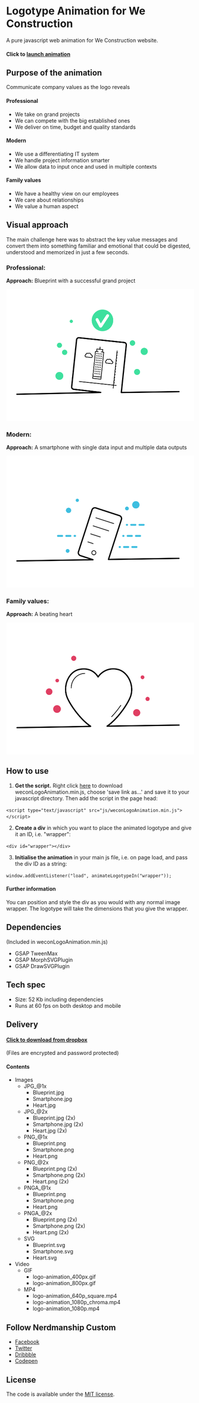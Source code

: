 # Logotype Animation for We Construction

A pure javascript web animation for We Construction website.

#### Click to [launch animation](https://nerdmanship.github.io/WeCon/dist/)

## Purpose of the animation
Communicate company values as the logo reveals

#### Professional
* We take on grand projects
* We can compete with the big established ones
* We deliver on time, budget and quality standards

#### Modern
* We use a differentiating IT system
* We handle project information smarter
* We allow data to input once and used in multiple contexts

#### Family values
* We have a healthy view on our employees
* We care about relationships
* We value a human aspect

## Visual approach

The main challenge here was to abstract the key value messages and convert them into something familiar and emotional that could be digested, understood and memorized in just a few seconds.

### Professional:

**Approach:** Blueprint with a successful grand project

![Professional](https://github.com/nerdmanship/WeCon/blob/master/src/assets/images/blueprint.png?raw=true "Professional")

### Modern:

**Approach:** A smartphone with single data input and multiple data outputs

![Modern](https://github.com/nerdmanship/WeCon/blob/master/src/assets/images/smartphone.png?raw=true "Modern")

### Family values:

**Approach:** A beating heart

![Family values](https://github.com/nerdmanship/WeCon/blob/master/src/assets/images/heart.png?raw=true "Family values")


## How to use

1. **Get the script.** Right click [here](https://github.com/nerdmanship/WeCon/raw/master/dist/js/weconLogoAnimation.min.js) to download weconLogoAnimation.min.js, choose 'save link as...' and save it to your javascript directory. Then add the script in the page head:

`<script type="text/javascript" src="js/weconLogoAnimation.min.js"></script>`

2. **Create a div** in which you want to place the animated logotype and give it an ID, i.e. "wrapper":

`<div id="wrapper"></div>`

3. **Initialise the animation** in your main js file, i.e. on page load, and pass the div ID as a string:

`window.addEventListener("load", animateLogotypeIn("wrapper"));`

#### Further information
You can position and style the div as you would with any normal image wrapper. The logotype will take the dimensions that you give the wrapper.

## Dependencies
(Included in weconLogoAnimation.min.js)
* GSAP TweenMax
* GSAP MorphSVGPlugin
* GSAP DrawSVGPlugin

## Tech spec
* Size: 52 Kb including dependencies
* Runs at 60 fps on both desktop and mobile

## Delivery

#### [Click to download from dropbox](https://www.dropbox.com/s/1kez3hpt3biqs97/wecon_delivery.zip?dl=1)
(Files are encrypted and password protected)

#### Contents
* Images
  * JPG_@1x
    * Blueprint.jpg
    * Smartphone.jpg
    * Heart.jpg
  * JPG_@2x
    * Blueprint.jpg (2x)
    * Smartphone.jpg (2x)
    * Heart.jpg (2x)
  * PNG_@1x
    * Blueprint.png
    * Smartphone.png
    * Heart.png
  * PNG_@2x
    * Blueprint.png (2x)
    * Smartphone.png (2x)
    * Heart.png (2x)
  * PNGA_@1x
    * Blueprint.png
    * Smartphone.png
    * Heart.png
  * PNGA_@2x
    * Blueprint.png (2x)
    * Smartphone.png (2x)
    * Heart.png (2x)
  * SVG
    * Blueprint.svg
    * Smartphone.svg
    * Heart.svg
* Video
  * GIF
    * logo-animation_400px.gif
    * logo-animation_800px.gif
  * MP4
    * logo-animation_640p_square.mp4
    * logo-animation_1080p_chroma.mp4
    * logo-animation_1080p.mp4

## Follow Nerdmanship Custom
* [Facebook](http://www.facebook.com/nerdmanship)
* [Twitter](http://www.twitter.com/stromqvist)
* [Dribbble](http://www.dribbble.com/stromqvist)
* [Codepen](http://www.codepen.io/nerdmanship)

## License

The code is available under the [MIT license](LICENSE.txt).